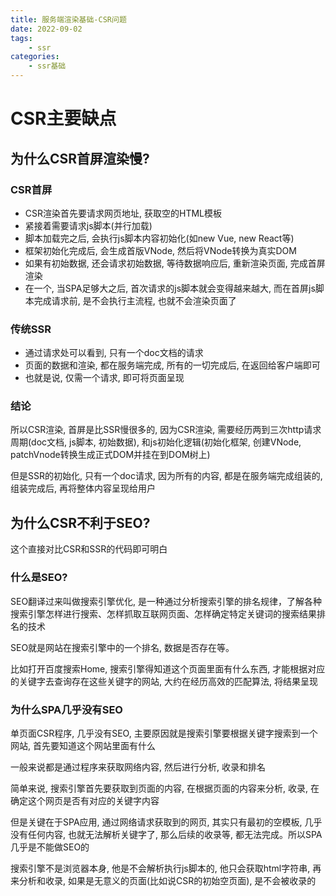 ```yaml
---
title: 服务端渲染基础-CSR问题
date: 2022-09-02
tags:
    - ssr
categories:
    - ssr基础
---
```


# CSR主要缺点

## 为什么CSR首屏渲染慢?

### CSR首屏

+ CSR渲染首先要请求网页地址, 获取空的HTML模板
+ 紧接着需要请求js脚本(并行加载)
+ 脚本加载完之后, 会执行js脚本内容初始化(如new Vue, new React等)
+ 框架初始化完成后, 会生成首版VNode, 然后将VNode转换为真实DOM
+ 如果有初始数据, 还会请求初始数据, 等待数据响应后, 重新渲染页面, 完成首屏渲染
+ 在一个, 当SPA足够大之后, 首次请求的js脚本就会变得越来越大, 而在首屏js脚本完成请求前, 是不会执行主流程, 也就不会渲染页面了

### 传统SSR

+ 通过请求处可以看到, 只有一个doc文档的请求
+ 页面的数据和渲染, 都在服务端完成, 所有的一切完成后, 在返回给客户端即可
+ 也就是说, 仅需一个请求, 即可将页面呈现

### 结论

所以CSR渲染, 首屏是比SSR慢很多的, 因为CSR渲染, 需要经历两到三次http请求周期(doc文档, js脚本, 初始数据), 和js初始化逻辑(初始化框架, 创建VNode, patchVnode转换生成正式DOM并挂在到DOM树上)

但是SSR的初始化, 只有一个doc请求, 因为所有的内容, 都是在服务端完成组装的, 组装完成后, 再将整体内容呈现给用户

## 为什么CSR不利于SEO?

这个直接对比CSR和SSR的代码即可明白

### 什么是SEO?

SEO翻译过来叫做搜索引擎优化, 是一种通过分析搜索引擎的排名规律，了解各种搜索引擎怎样进行搜索、怎样抓取互联网页面、怎样确定特定关键词的搜索结果排名的技术

SEO就是网站在搜索引擎中的一个排名, 数据是否存在等。

比如打开百度搜索Home, 搜索引擎得知道这个页面里面有什么东西, 才能根据对应的关键字去查询存在这些关键字的网站, 大约在经历高效的匹配算法, 将结果呈现

### 为什么SPA几乎没有SEO

单页面CSR程序, 几乎没有SEO, 主要原因就是搜索引擎要根据关键字搜索到一个网站, 首先要知道这个网站里面有什么

一般来说都是通过程序来获取网络内容, 然后进行分析, 收录和排名

简单来说, 搜索引擎首先要获取到页面的内容, 在根据页面的内容来分析, 收录, 在确定这个网页是否有对应的关键字内容

但是关键在于SPA应用, 通过网络请求获取到的网页, 其实只有最初的空模板, 几乎没有任何内容, 也就无法解析关键字了, 那么后续的收录等, 都无法完成。所以SPA几乎是不能做SEO的

搜索引擎不是浏览器本身, 他是不会解析执行js脚本的, 他只会获取html字符串, 再来分析和收录, 如果是无意义的页面(比如说CSR的初始空页面), 是不会被收录的


